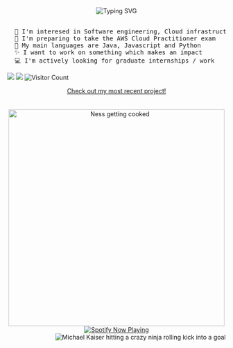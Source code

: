 <div align="center">
  <a>
    <img src="https://readme-typing-svg.demolab.com?font=Intel+One+Mono&duration=3000&pause=200&color=F7A54C&center=true&multiline=true&repeat=false&width=435&height=80&lines=I'm+Ethan;I+love+coding+and+Blue+lock;%E2%94%BB%E2%94%81%E2%94%BB+%EF%B8%B5%E3%83%BD(%60%D0%94%C2%B4)%EF%BE%89%EF%B8%B5+%E2%94%BB%E2%94%81%E2%94%BB" alt="Typing SVG">
  </a>
</div>
<br>

<pre>
  🌱 I'm interesed in Software engineering, Cloud infrastructure and Full-stack development
  🤔 I'm preparing to take the AWS Cloud Practitioner exam
  💬 My main languages are Java, Javascript and Python
  ✨ I want to work on something which makes an impact
  💻 I'm actively looking for graduate internships / work
</pre>
[![](https://img.shields.io/badge/linkedin-0a66c2)](https://www.linkedin.com/in/ethan-weygang-8a90301b2/)
[![](https://custom-icon-badges.demolab.com/badge/Mail-E61B23.svg?logo=mail)](mailto:ethanweygang@email.com)
![Visitor Count](https://komarev.com/ghpvc/?username=EthanWeygang&color=orange)

<!--
![Spring Boot](https://img.shields.io/badge/Spring_Boot-6DB33F?style=for-the-badge&logo=spring-boot&logoColor=white)
![Java](https://img.shields.io/badge/Java-ED8B00?style=for-the-badge&logo=java&logoColor=white)

<details>
  <summary></summary>
  <div align="center">
    <a>
      <img src="https://github.com/user-attachments/assets/0384f14e-f692-47a7-ac5e-edec4ea8b3e3" alt="the goat kurona" width="200" height="auto">  
    </a>
  </div>
</details>
-->
<div align="center">
  <a href="https://github.com/EthanWeygang">Check out my most recent project!</a>
</div>
<br><br>


<div align="center">
  <a style="display:inline-block;">
    <img src="https://github.com/user-attachments/assets/92a0f850-268f-4efe-b8f6-b43012bf1786" alt="Ness getting cooked" width="498" height="auto" />
  </a>
  
  <a href="https://spotify-github-profile.kittinanx.com/api/view?uid=ethanweygang&redirect=true" style="display:inline-block;">
    <img src="https://spotify-github-profile.kittinanx.com/api/view?uid=ethanweygang&cover_image=true&theme=novatorem&show_offline=true&background_color=ffffff&interchange=true&bar_color=f7a54c&bar_color_cover=false" alt="Spotify Now Playing" />
  </a>
</div>





<div align="right">
  <a>
    <img src="https://github.com/user-attachments/assets/34a267a9-26e5-480e-ae5c-b0c464ac5e09" alt="Michael Kaiser hitting a crazy ninja rolling kick into a goal">
  </a>
</div>


